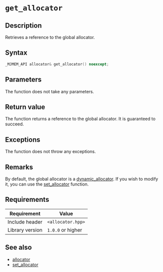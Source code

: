 # `get_allocator`

## Description

Retrieves a reference to the global allocator.

## Syntax

```cpp
_MJMEM_API allocator& get_allocator() noexcept;
```

## Parameters

The function does not take any parameters.

## Return value

The function returns a reference to the global allocator. It is guaranteed to succeed.

## Exceptions

The function does not throw any exceptions.

## Remarks

By default, the global allocator is a [dynamic_allocator](dynamic_allocator.md). If you wish to modify it, you can use the [set_allocator](set_allocator.md) function.

## Requirements

| Requirement     | Value             |
|-----------------|-------------------|
| Include header  | `<allocator.hpp>` |
| Library version | `1.0.0` or higher |

## See also

- [allocator](allocator.md)
- [set_allocator](set_allocator.md)